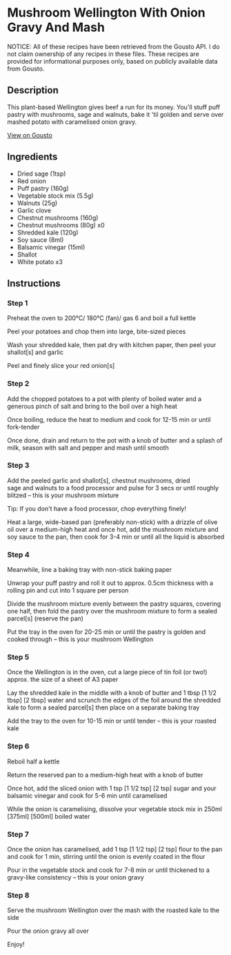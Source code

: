 # Mushroom Wellington With Onion Gravy And Mash

NOTICE: All of these recipes have been retrieved from the Gousto API. I do not claim ownership of any recipes in these files. These recipes are provided for informational purposes only, based on publicly available data from Gousto.

## Description

This plant-based Wellington gives beef a run for its money. You'll stuff puff pastry with mushrooms, sage and walnuts, bake it 'til golden and serve over mashed potato with caramelised onion gravy.

[View on Gousto](https://www.gousto.co.uk/recipes/cookbook/mushroom-wellington-with-onion-gravy-mash)

## Ingredients

- Dried sage (1tsp)
- Red onion
- Puff pastry (160g)
- Vegetable stock mix (5.5g)
- Walnuts (25g)
- Garlic clove
- Chestnut mushrooms (160g)
- Chestnut mushrooms (80g) x0
- Shredded kale (120g)
- Soy sauce (8ml)
- Balsamic vinegar (15ml)
- Shallot
- White potato x3

## Instructions


### Step 1

Preheat the oven to 200°C/ 180°C (fan)/ gas 6 and boil a full kettle

Peel your potatoes and chop them into large, bite-sized pieces

Wash your shredded kale, then pat dry with kitchen paper, then peel your shallot[s] and garlic

Peel and finely slice your red onion[s]


### Step 2

Add the chopped potatoes to a pot with plenty of boiled water and a generous pinch of salt and bring to the boil over a high heat

Once boiling, reduce the heat to medium and cook for 12-15 min or until fork-tender

Once done, drain and return to the pot with a knob of butter and a splash of milk, season with salt and pepper and mash until smooth


### Step 3

Add the peeled garlic and shallot[s], chestnut mushrooms, dried sage and walnuts to a food processor and pulse for 3 secs or until roughly blitzed – this is your mushroom mixture

Tip: If you don't have a food processor, chop everything finely!

Heat a large, wide-based pan (preferably non-stick) with a drizzle of olive oil over a medium-high heat and once hot, add the mushroom mixture and soy sauce to the pan, then cook for 3-4 min or until all the liquid is absorbed


### Step 4

Meanwhile, line a baking tray with non-stick baking paper

Unwrap your puff pastry and roll it out to approx. 0.5cm thickness with a rolling pin and cut into 1 square per person

Divide the mushroom mixture evenly between the pastry squares, covering one half, then fold the pastry over the mushroom mixture to form a sealed parcel[s] (reserve the pan)

Put the tray in the oven for 20-25 min or until the pastry is golden and cooked through – this is your mushroom Wellington


### Step 5

Once the Wellington is in the oven, cut a large<span class="text-danger"> </span>piece of tin foil (or two!) approx. the size of a sheet of A3 paper

Lay the shredded kale in the middle with a knob of butter and 1 tbsp <span class="text-purple">[1 1/2 tbsp]</span> <span class="text-danger">[2 tbsp]</span> water and scrunch the edges of the foil around the shredded kale to form a sealed parcel[s] then place on a separate baking tray

Add the tray to the oven for 10-15 min or until tender – this is your roasted kale


### Step 6

Reboil half a kettle

Return the reserved pan to a medium-high heat with a knob of butter

Once hot, add the sliced onion with 1 tsp<span class="text-purple"> [1 1/2 tsp]</span> <span class="text-danger">[2 tsp]</span> sugar and your balsamic vinegar and cook for 5-6 min until caramelised

While the onion is caramelising, dissolve your vegetable stock mix in 250ml <span class="text-purple">[375ml]</span> <span class="text-danger">[500ml]</span> boiled water


### Step 7

Once the onion has caramelised, add 1 tsp <span class="text-purple">[1 1/2 tsp]</span> <span class="text-danger">[2 tsp]</span> flour to the pan and cook for 1 min, stirring until the onion is evenly coated in the flour

Pour in the vegetable stock and cook for 7-8 min or until thickened to a gravy-like consistency – this is your onion gravy

### Step 8

Serve the mushroom Wellington over the mash with the roasted kale to the side

Pour the onion gravy all over

Enjoy!

